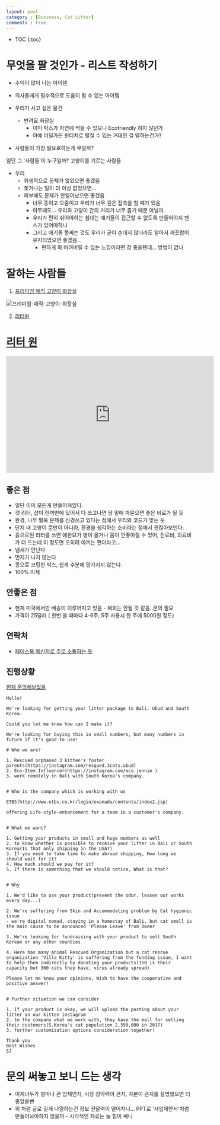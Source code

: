 ```yaml
---
layout: post
category : [Business, Cat Litter]
comments : true
---
```


* TOC
{:toc}

# 무엇을 팔 것인가 - 리스트 작성하기

- 수익이 많이 나는 아이템
- 의사들에게 필수적으로 도움이 될 수 있는 아이템 
- 우리가 사고 싶은 물건


  - 반려묘 화장실
    - 이미 박스가 자연에 썩을 수 있으니 Ecofriendly 하지 않던가
    - 아예 어딜가든 원터치로 펼칠 수 있는 거대한 걸 말하는건가?

- 사람들이 가장 필요로하는게 무얼까?

일단 그 '사람들'이 누구일까?
고양이를 기르는 사람들
- 우리
  - 위생적으로 문제가 없었으면 좋겠음
  - 쫓겨나는 일이 더 이상 없었으면...
  - 피부에도 문제가 안일어났으면 좋겠음
    - 너무 똥이고 오줌이고 우리가 너무 깊은 접촉을 할 때가 있음
    - 아무래도... 우리와 고양이 간의 거리가 너무 좁기 때문 아닐까.. 
    - 우리가 편히 쉬어야하는 침대는 애기들이 접근할 수 없도록 만들어야지 펜스가 있어야하나
    - 그리고 애기들 똥싸는 것도 우리가 굳이 손대지 않더라도 알아서 깨끗함이 유지되었으면 좋겠음...
      - 편하게 휙 버려버릴 수 있는 느낌이라면 참 좋을텐데... 방법이 없나



# 잘하는 사람들

1. [프리미엄 매직 고양이 화장실](https://blog.naver.com/cattoilet)

 ![프리미엄-매직-고양이-화장실](https://user-images.githubusercontent.com/35059428/60381422-40352d00-9a87-11e9-8a49-ec83819d40e2.png)

2. [리터원 ](https://litterone.com/)

# [리터 원](https://litterone.com/) 


<iframe width="560" height="315" src="https://www.youtube.com/embed/jayBOrI2G5Q" frameborder="0" allow="accelerometer; autoplay; encrypted-media; gyroscope; picture-in-picture" allowfullscreen></iframe>


## 좋은 점

- 일단 이미 모든게 만들어져있다. 
- 캣 리터, 삽이 한꺼번에 있어서 다 쓰고나면 땅 밑에 파묻으면 좋은 비료가 될 듯
- 환경, 나무 벌목 문제를 신경쓰고 있다는 점에서 우리와 코드가 맞는 듯
- 단지 내 고양이 뿐만이 아니라, 환경을 생각하는 소비라는 점에서 괜찮아보인다.
- 흙으로된 리터를 쓰면 애완묘가 병이 옮거나 몸이 안좋아질 수 있어, 진료비, 의료비가 더 드는데 이 정도면 오히려 아끼는 편이라고...
- 냄새가 안난다
- 먼지가 나지 않는다
- 콩으로 코팅한 박스, 쉽게 수분에 망가지지 않는다.
- 100% 미제

## 안좋은 점

- 현재 미국에서만 배송이 이루어지고 있음 - 해외는 안될 것 같음..문의 필요
- 가격이 25달러 ( 한번 쓸 때마다 4-6주, 5주 사용시 한 주에 5000원 정도)

## 연락처

- [페이스북 메신저로 주로 소통하는 듯](https://m.me/160016337408676?ref=messenger_commerce_1163199097047119_https://litterone.com/pages/about-us)

## 진행상황

[현재 문의해보았음](https://www.messenger.com/t/LitterOneKits)

```
Hello! 

We're looking for getting your litter package to Bali, Ubud and South Korea.

Could you let me know how can I make it?

We're looking for buying this in small numbers, but many numbers in future if it's good to use! 

# Who we are?

1. Rescued orphaned 3 kitten's foster parents(https://instagram.com/resqued.3cats.ubud)
2. Eco-Item Influencer(https://instagram.com/eco.jennie )
3. work remotely in Bali with South Korea's company. 


# Who is the company which is working with us

ETBS(http://www.etbs.co.kr/login/exanadu/contents/index2.jsp)

offering Life-style-enhancement for a team in a customer's company.


# What we want? 

1. Getting your products in small and huge numbers as well
2. to know whether is possible to receive your litter in Bali or South Korea(Is that only shipping in the USA?)
3. If you need to take time to make abroad shipping, How long we should wait for it?
4. How much should we pay for it?
5. If there is something that we should notice, What is that?


# Why 

1. We'd like to use your product(prevent the odor, lessen our works every day...)
 
2. We're suffering from Skin and Accommodating problem by Cat hygienic issue 
- we're digital nomad, staying in a homestay of Bali, but cat smell is the main cause to be announced 'Please Leave' from Owner

3. We're looking for fundraising with your product to sell South Korean or any other counties

4. Here has many Animal Rescued Organization but a cat rescue organization 'Villa Kitty' is suffering from the funding issue, I want to help them indirectly by donating your products(150 is their capacity but 300 cats they have, virus already spread)

Please let me know your opinions, Wish to have the cooperative and positive answer! 


# further situation we can consider

1. If your product is okay, we will upload the posting about your litter on our kitten instagram
2. to the company what we work with, they have the mall for selling their customers(S.Korea's cat population 2,350,000 in 2017)
3. further customization options consideration together!

Thank you
Best Wishes
SJ
```


# 문의 써놓고 보니 드는 생각

- 이제너두가 얼마나 큰 업체인지, 시장 장악력이 큰지, 자본이 큰지를 설명했으면 더 좋았을뻔
- 위 처럼 글로 길게 나열하는건 정보 전달력이 떨어지니... PPT로 '사업제안서'처럼 만들어놔야하지 않을까 - 시각적인 자료는 늘 힘이 쎄니

